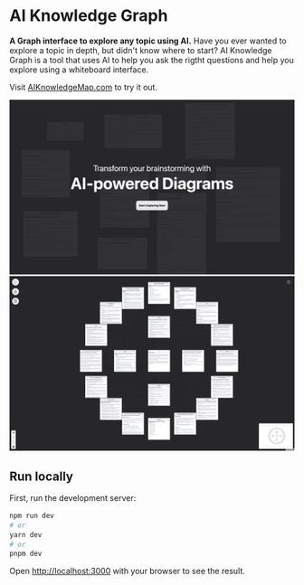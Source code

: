 # AI Knowledge Graph

**A Graph interface to explore any topic using AI.**
Have you ever wanted to explore a topic in depth, but didn't know where to start?
AI Knowledge Graph is a tool that uses AI to help you ask the rigtht questions and help you explore using a whiteboard interface.

Visit [AIKnowledgeMap.com](https://aiknowledgemap.com) to try it out.

![](./Doc/home_screen.png)
![](./Doc/demo.png)

## Run locally 

First, run the development server:

```bash
npm run dev
# or
yarn dev
# or
pnpm dev
```

Open [http://localhost:3000](http://localhost:3000) with your browser to see the result.
